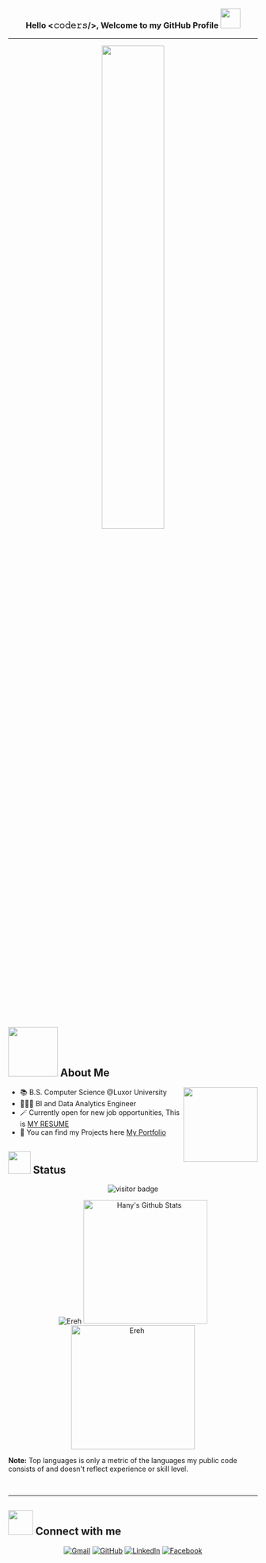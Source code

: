 <h3 align="center">Hello <𝚌𝚘𝚍𝚎𝚛𝚜/>, Welcome to my GitHub Profile <img height="40" src="https://emoji.gg/assets/emoji/7333-parrotdance.gif"></h1>
<hr>
<p align="center">
  <img width="50%" src="https://c.tenor.com/8PDB3JNNq98AAAAC/silicon-valley.gif">
</p>
	
## <picture><img src = "https://media.giphy.com/media/qEqiI3Oq7vBkoE236M/giphy.gif" width = 100px></picture> About Me

<picture> <img align="right" src="https://media.giphy.com/media/UmbybxMJ3sRvKBV5qw/giphy.gif" width = 150> </picture>

- 📚 B.S. Computer Science @Luxor University
- 👨🏻‍💻 BI and Data Analytics Engineer
- 🪄 Currently open for  new job opportunities, This is [MY RESUME](https://drive.google.com/file/d/1uX5-V0lcQSxa01Kj3wrkwVRwEgDxnpPl/view?usp=drive_link)
- 📝 You can find my Projects here [My Portfolio](https://ereh11.github.io/Portfolio/)

## <picture> <img src="https://media.giphy.com/media/ZOKhyP4ai1guMHhwFB/giphy.gif" width = 45> </picture> Status

<p align="center"><img src="https://profile-counter.glitch.me/%7BEreh11%7D/count.svg" alt="visitor badge"/></p>

<p align="center">
  
<img src="https://github-readme-streak-stats.herokuapp.com/?user=Ereh11&theme=tokyonight_duo" alt="Ereh" />
    <a href="https://github.com/anuraghazra/github-readme-stats">
	    <img alt="Hany's Github Stats" src="https://github-readme-stats.vercel.app/api?username=Ereh11&show_icons=true&count_private=true&locale=en&theme=tokyonight&layout=compact" height="250"/></a>
	  <img src="https://github-readme-stats.vercel.app/api/top-langs?username=Ereh11&langs_count=8&show_icons=true&locale=en&theme=tokyonight" alt="Ereh" height="250"/>
   
  <b>Note:</b> Top languages is only a metric of the languages my public code consists of and doesn't reflect experience or skill level.
  </p>
<br/>

</p>


<hr>

## <picture> <img src="https://media.giphy.com/media/UmbybxMJ3sRvKBV5qw/giphy.gif" width = 50px></picture> Connect with me
<p align="center">
<a href="mailto:hanysaadstd@gmail.com"><img img src="https://img.shields.io/badge/gmail-%23EA4335.svg?style=plastic&logo=gmail&logoColor=white" alt="Gmail"/></a>
	<a href="https://github.com/Ereh11"><img src="https://img.shields.io/badge/github-%23181717.svg?style=plastic&logo=github&logoColor=white" alt="GitHub"/></a>
	<a href="https://www.linkedin.com/in/hany-abdou-731b831a1/"><img src="https://img.shields.io/badge/linkedin-%230A66C2.svg?style=plastic&logo=linkedin&logoColor=white" alt="LinkedIn"/></a>
	<a href="https://www.facebook.com/profile.php?id=100007772701160"><img src="https://img.shields.io/badge/facebook-%231877F2.svg?style=plastic&logo=facebook&logoColor=white" alt="Facebook"/></a>
</p>



